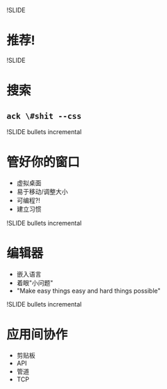 !SLIDE
# 推荐!

!SLIDE
# 搜索
## `ack \#shit --css`

!SLIDE bullets incremental
# 管好你的窗口

* 虚拟桌面
* 易于移动/调整大小
* 可编程?!
* 建立习惯

!SLIDE bullets incremental
# 编辑器

* 嵌入语言
* 着眼"小问题"
* "Make easy things easy and hard things possible"

!SLIDE bullets incremental
# 应用间协作

* 剪贴板
* API
* 管道
* TCP
